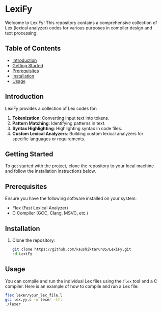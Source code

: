 # LexiFy

Welcome to LexiFy! This repository contains a comprehensive collection of Lex (lexical analyzer) codes for various purposes in compiler design and text processing.

## Table of Contents

- [Introduction](#introduction)
- [Getting Started](#getting-started)
- [Prerequisites](#prerequisites)
- [Installation](#installation)
- [Usage](#usage)

## Introduction

LexiFy provides a collection of Lex codes for:

1. **Tokenization**: Converting input text into tokens.
2. **Pattern Matching**: Identifying patterns in text.
3. **Syntax Highlighting**: Highlighting syntax in code files.
4. **Custom Lexical Analyzers**: Building custom lexical analyzers for specific languages or requirements.

## Getting Started

To get started with the project, clone the repository to your local machine and follow the installation instructions below.

## Prerequisites

Ensure you have the following software installed on your system:

- Flex (Fast Lexical Analyzer)
- C Compiler (GCC, Clang, MSVC, etc.)

## Installation

1. Clone the repository:

    ```sh
    git clone https://github.com/kaushiktarun05/LexiFy.git
    cd LexiFy
    ```

## Usage

You can compile and run the individual Lex files using the `flex` tool and a C compiler. Here is an example of how to compile and run a Lex file:

```sh
flex lexer/your_lex_file.l
gcc lex.yy.c -o lexer -lfl
./lexer
